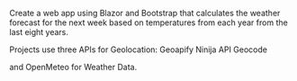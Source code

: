 Create a web app using Blazor and Bootstrap that 
calculates the weather forecast for the next week based
on temperatures from each year from the last 
eight years.

Projects use three APIs for Geolocation:
Geoapify
Ninija API
Geocode

and OpenMeteo for Weather Data.

